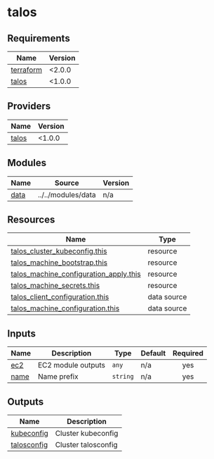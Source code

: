 # talos

<!-- BEGIN_TF_DOCS -->
## Requirements

| Name | Version |
|------|---------|
| <a name="requirement_terraform"></a> [terraform](#requirement\_terraform) | <2.0.0 |
| <a name="requirement_talos"></a> [talos](#requirement\_talos) | <1.0.0 |

## Providers

| Name | Version |
|------|---------|
| <a name="provider_talos"></a> [talos](#provider\_talos) | <1.0.0 |

## Modules

| Name | Source | Version |
|------|--------|---------|
| <a name="module_data"></a> [data](#module\_data) | ../../modules/data | n/a |

## Resources

| Name | Type |
|------|------|
| [talos_cluster_kubeconfig.this](https://registry.terraform.io/providers/siderolabs/talos/latest/docs/resources/cluster_kubeconfig) | resource |
| [talos_machine_bootstrap.this](https://registry.terraform.io/providers/siderolabs/talos/latest/docs/resources/machine_bootstrap) | resource |
| [talos_machine_configuration_apply.this](https://registry.terraform.io/providers/siderolabs/talos/latest/docs/resources/machine_configuration_apply) | resource |
| [talos_machine_secrets.this](https://registry.terraform.io/providers/siderolabs/talos/latest/docs/resources/machine_secrets) | resource |
| [talos_client_configuration.this](https://registry.terraform.io/providers/siderolabs/talos/latest/docs/data-sources/client_configuration) | data source |
| [talos_machine_configuration.this](https://registry.terraform.io/providers/siderolabs/talos/latest/docs/data-sources/machine_configuration) | data source |

## Inputs

| Name | Description | Type | Default | Required |
|------|-------------|------|---------|:--------:|
| <a name="input_ec2"></a> [ec2](#input\_ec2) | EC2 module outputs | `any` | n/a | yes |
| <a name="input_name"></a> [name](#input\_name) | Name prefix | `string` | n/a | yes |

## Outputs

| Name | Description |
|------|-------------|
| <a name="output_kubeconfig"></a> [kubeconfig](#output\_kubeconfig) | Cluster kubeconfig |
| <a name="output_talosconfig"></a> [talosconfig](#output\_talosconfig) | Cluster talosconfig |
<!-- END_TF_DOCS -->
